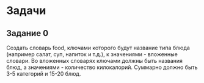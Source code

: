 # Задачи

## Задание 0 
Создать словарь food, ключами которого будут название
типа блюда (например салат, суп, напиток и т.д.),
к значениями - вложенные словари.
Во вложенных словарях ключами должны быть названия
блюд, а значениями - количество килокалорий.
Суммарно должно быть 3-5 категорий и 15-20 блюд.


